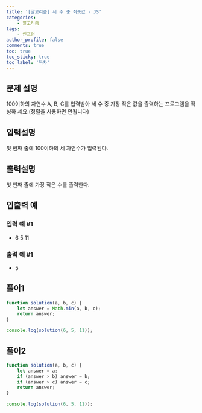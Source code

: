 ```yaml
---
title: '[알고리즘] 세 수 중 최솟값 - JS'
categories:
    - 알고리즘
tags:
    - 인프런
author_profile: false
comments: true
toc: true
toc_sticky: true
toc_label: '목차'
---
```


## 문제 설명

100이하의 자연수 A, B, C를 입력받아 세 수 중 가장 작은 값을 출력하는 프로그램을 작성하 세요.(정렬을 사용하면 안됩니다)

## 입력설명

첫 번째 줄에 100이하의 세 자연수가 입력된다.

## 출력설명

첫 번째 줄에 가장 작은 수를 출력한다.

## 입출력 예

### 입력 예 #1

-   6 5 11

### 출력 예 #1

-   5

## 풀이1

```javascript
function solution(a, b, c) {
    let answer = Math.min(a, b, c);
    return answer;
}

console.log(solution(6, 5, 11));
```

## 풀이2

```javascript
function solution(a, b, c) {
    let answer = a;
    if (answer > b) answer = b;
    if (answer > c) answer = c;
    return answer;
}

console.log(solution(6, 5, 11));
```
